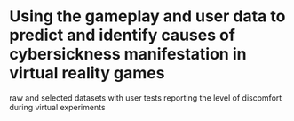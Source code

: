 # Using the gameplay and user data to predict and identify causes of cybersickness manifestation in virtual reality games
 raw and selected datasets with user tests reporting the level of discomfort during virtual experiments
